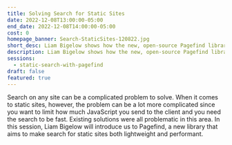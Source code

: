 ```yaml
---
title: Solving Search for Static Sites
date: 2022-12-08T13:00:00-05:00
end_date: 2022-12-08T14:00:00-05:00
cost: 0
homepage_banner: Search-StaticSites-120822.jpg
short_desc: Liam Bigelow shows how the new, open-source Pagefind library helps developer add fast, low-bandwidth search to static sites.
description: Liam Bigelow shows how the new, open-source Pagefind library helps developer add fast, low-bandwidth search to static sites.
sessions:
  - static-search-with-pagefind
draft: false
featured: true
---
```


Search on any site can be a complicated problem to solve. When it comes to static sites, however, the problem can be a lot more complicated since you want to limit how much JavaScript you send to the client and you need the search to be fast. Existing solutions were all problematic in this area. In this session, Liam Bigelow will introduce us to Pagefind, a new library that aims to make search for static sites both lightweight and performant.